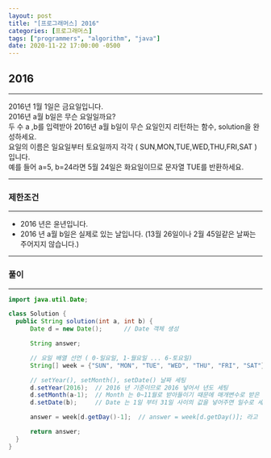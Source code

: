 ```yaml
---
layout: post
title: "[프로그래머스] 2016"
categories: [프로그래머스]
tags: ["programmers", "algorithm", "java"]
date: 2020-11-22 17:00:00 -0500
---
```


## 2016

***
2016년 1월 1일은 금요일입니다. <br>
2016년 a월 b일은 무슨 요일일까요?<br>
두 수 a ,b를 입력받아 2016년 a월 b일이 무슨 요일인지 리턴하는 함수, solution을 완성하세요.<br>
요일의 이름은 일요일부터 토요일까지 각각 ( SUN,MON,TUE,WED,THU,FRI,SAT ) 입니다. <br>
예를 들어 a=5, b=24라면 5월 24일은 화요일이므로 문자열 TUE를 반환하세요.

***
### 제한조건
***
* 2016 년은 윤년입니다.
* 2016 년 a월 b일은 실제로 있는 날입니다. (13월 26일이나 2월 45일같은 날짜는 주어지지 않습니다.)

***


### 풀이
***
```Java
import java.util.Date;

class Solution {
  public String solution(int a, int b) {
      Date d = new Date();		// Date 객체 생성

      String answer;

      // 요일 배열 선언 ( 0-일요일, 1-월요일 ... 6-토요일)
      String[] week = {"SUN", "MON", "TUE", "WED", "THU", "FRI", "SAT"};

      // setYear(), setMonth(), setDate() 날짜 세팅
      d.setYear(2016); 	// 2016 년 기준이므로 2016 넣어서 년도 세팅
      d.setMonth(a-1);	// Month 는 0~11월로 받아들이기 때문에 매개변수로 받은 a 에서 -1 시켜준다.
      d.setDate(b);		// Date 는 1일 부터 31일 사이의 값을 넣어주면 일수로 세팅됨.

      answer = week[d.getDay()-1];	// answer = week[d.getDay()]; 라고 입력했을 경우, 요일이 하나씩 미뤄짐.

      return answer;
  }
}
```